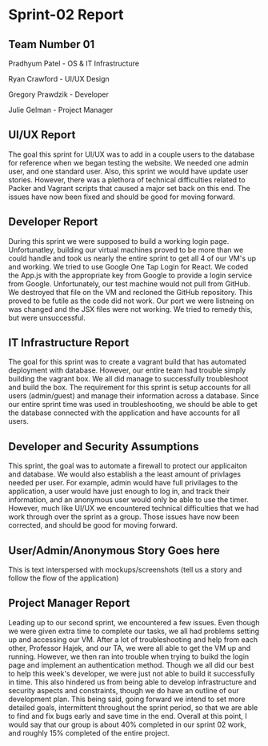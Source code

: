 # Sprint-02 Report

## Team Number 01

Pradhyum Patel - OS & IT Infrastructure

Ryan Crawford - UI/UX Design

Gregory Prawdzik - Developer

Julie Gelman - Project Manager

## UI/UX Report

The goal this sprint for UI/UX was to add in a couple users to the database for reference when we began testing the website. We needed one admin user, and one standard user. Also, this sprint we would have update user stories. However, there was a plethora of technical difficulties related to Packer and Vagrant scripts that caused a major set back on this end. The issues have now been fixed and should be good for moving forward.

## Developer Report

During this sprint we were supposed to build a working login page. Unfortunatley, building our virtual machines proved to be more than we could handle and took us nearly the entire sprint to get all 4 of our VM's up and working. We tried to use Google One Tap Login for React. We coded the App.js with the appropriate key from Google to provide a login service from Google. Unfortunately, our test machine would not pull from GitHub. We destroyed that file on the VM and recloned the GitHub repository. This proved to be futile as the code did not work.  Our port we were listneing on was changed and the JSX files were not working. We tried to remedy this, but were unsuccessful.  

## IT Infrastructure Report

The goal for this sprint was to create a vagrant build that has automated deployment with database. However, our entire team had trouble simply building the vagrant box. We all did manage to successfully troubleshoot and build the box. The requirement for this sprint is setup accounts for all users (admin/guest) and manage their information across a database. Since our entire sprint time was used in troubleshooting, we should be able to get the database connected with the application and have accounts for all users. 


## Developer and Security Assumptions

This sprint, the goal was to automate a firewall to protect our applicaiton and database. We would also establish a the least amount of privlages needed per user. For example, admin would have full privilages to the application, a user would have just enough to log in, and track their information, and an anonymous user would only be able to use the timer. However, much like UI/UX we encountered technical difficulties that we had work through over the sprint as a group. Those issues have now been corrected, and should be good for moving forward. 

## User/Admin/Anonymous Story Goes here

This is text interspersed with mockups/screenshots (tell us a story and follow the flow of the application)

## Project Manager Report

Leading up to our second sprint, we encountered a few issues. Even though we were given extra time to complete our tasks, we all had problems setting up and accessing our VM. After a lot of troubleshooting and help from each other, Professor Hajek, and our TA, we were all able to get the VM up and running. However, we then ran into trouble when trying to buikd the login page and implement an authentication method. Though we all did our best to help this week's developer, we were just not able to build it successfully in time. This also hindered us from being able to develop infrastructure and security aspects and constraints, though we do have an outline of our development plan. This being said, going forward we intend to set more detailed goals, intermittent throughout the sprint period, so that we are able to find and fix bugs early and save time in the end. Overall at this point, I would say that our group is about 40% completed in our sprint 02 work, and roughly 15% completed of the entire project.
